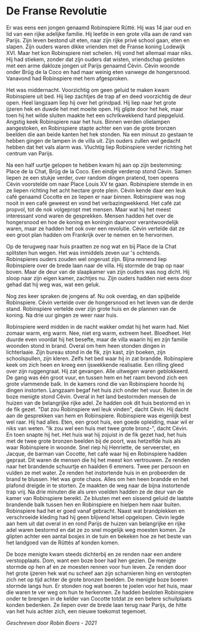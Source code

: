 # De Franse Revolutie

Er was eens een jongen genaamd Robinspiere Rûtté. Hij was 14 jaar oud en lid van een rijke adelijke familie. Hij leefde in een grote villa aan de rand van Parijs. Zijn leven bestond uit eten, naar zijn rijke privé school gaan, eten en slapen. Zijn ouders waren dikke vrienden met de Franse koning Lodewijk XVI. Maar het kon Robinspiere niet schelen. Hij vond het allemaal maar niks. Hij had stiekem, zonder dat zijn ouders dat wisten, vriendschap gesloten met een arme dakloze jongen uit Parijs genaamd Cèvin. Cèvin woonde onder Brûg de la Coco en had maar weinig eten vanwege de hongersnood. Vanavond had Robinspiere met hem afgesproken.

Het was middernacht. Voorzichtig om geen geluid te maken kwam Robinspiere uit bed. Hij liep zachtjes de trap af en deed voorzichtig de deur open. Heel langzaam liep hij over het grindpad. Hij liep naar het grote ijzeren hek en duwde het met moeite open. Hij glipte door het hek, maar toen hij het wilde sluiten maakte het een schrikwekkend hard piepgeluid. Angstig keek Robinspiere naar het huis. Binnen werden olielampen aangestoken, en Robinspiere stapte achter een van de grote bronzen beelden die aan beide kanten het hek stonden. Na een minuut zo gestaan te hebben gingen de lampen in de villa uit. Zijn ouders zullen wel gedacht hebben dat het vals alarm was. Vluchtig liep Robinspiere verder richting het centrum van Parijs.

Na een half uurtje gelopen te hebben kwam hij aan op zijn bestemming: Place de la Chat, Brûg de la Coco. Een eindje verderop stond Cèvin. Samen liepen ze een stukje verder, over random dingen pratend, toen opeens Cèvin voorstelde om naar Place Louis XV te gaan. Robinspiere stemde in en ze liepen richting het acht hectare grote plein. Cèvin kende daar een leuk café genaamd Cocotte en ze liepen er naar binnen. Robinspiere was nog nooit in een café geweest en vond het verbazingwekkend. Het café zat propvol, tot de nok volgepropt met mensen. Maar wat hij het meest interessant vond waren de gesprekken. Mensen hadden het over de hongersnood en hoe de koning en koningin daarvoor verantwoordelijk waren, maar ze hadden het ook over een revolutie. Cèvin vertelde dat ze een groot plan hadden om Frankrijk over te nemen en te hervormen.

Op de terugweg naar huis praatten ze nog wat en bij Place de la Chat splitsten hun wegen. Het was inmiddels zeven uur 's ochtends. Robinspieres ouders zouden wel ongerust zijn. Bijna rennend liep Robinspiere over de brede laan naar de villa. Hij stormde de trap op naar boven. Maar de deur van de slaapkamer van zijn ouders was nog dicht. Hij sloop naar zijn eigen kamer, zachtjes nu. Zijn ouders hadden niet eens door gehad dat hij weg was, wat een geluk.

Nog zes keer spraken de jongens af. Nu ook overdag, en dan spijbelde Robinspiere. Cèvin vertelde over de hongersnood en het leven van de derde stand. Robinspiere vertelde over zijn grote huis en de plannen van de koning. Na drie uur gingen ze weer naar huis.

Robinspiere werd midden in de nacht wakker omdat hij het warm had. Niet zomaar warm, erg warm. Nee, niet erg warm, extreem heet. Bloedheet. Het duurde even voordat hij het besefte, maar de villa waarin hij en zijn familie woonden stond in brand. Overal om hem heen stonden dingen in lichterlaaie. Zijn bureau stond in de fik, zijn kast, zijn boeken, zijn schoolspullen, zijn kleren. Zelfs het bed waar hij in zat brandde. Robinspiere keek om zich heen en kreeg een ijswekkende realisatie. Een rilling gleed over zijn ruggengraat. Hij zat gevangen. Alle uitwegen waren geblokkeerd. De gang was één groot vuur, en tussen hem en het raam bevond zich een grote vlammende balk. In de kamers rond die van Robinspiere hoorde hij dingen instorten. Langzaam begaf het huis zich onder het vuur.
Buiten in de boze menigte stond Cèvin. Overal in het land bestormden mensen de huizen van de belangrijke rijke adel. Ze hadden ook dit huis bestormd en in de fik gezet. "Dat zou Robinspiere wel leuk vinden", dacht Cèvin. Hij dacht aan de gesprekken van hem en Robinspiere. Robinspiere was eigenlijk best wel raar. Hij had alles. Eten, een groot huis, een goede opleiding, maar wil er niks van weten. "Ik zou wel een huis met twee grote bronz-", dacht Cèvin. En toen snapte hij het. Het huis wat hij zojuist in de fik gezet had, het huis met de twee grote bronzen beelden bij de poort, was hetzelfde huis als waar Robinspiere in woonde. Snel riep hij Henriette, de serveerster, en Jacque, de barman van Cocotte, het café waar hij en Robinspiere hadden gepraat. Dit waren de mensen die hij het meest kon vertrouwen. Ze renden naar het brandende schuurtje en haalden 6 emmers. Twee per persoon en vulden ze met water. Ze renden het instortende huis in en probeerden de brand te blussen. Het was grote chaos. Alles om hen heen brandde en het plafond dreigde in te storten. Ze maakten de weg naar de bijna instortende trap vrij. Na drie minuten die als uren voelden hadden ze de deur van de kamer van Robinspiere bereikt. Ze blusten met een sissend geluid de laatste brandende balk tussen hen en Robinspiere en hielpen hem naar buiten. Robinspiere had het er goed vanaf gebracht. Naast wat brandplekken en verschroeide kleding had hij geen blijvend letsel opgelopen. Cèvin legde aan hem uit dat overal in en rond Parijs de huizen van belangrijke en rijke adel waren bestormd en dat ze zo snel mogelijk weg moesten komen. Ze glipten achter een aantal bosjes in de tuin en bekeken hoe ze het beste van het landgoed van de Rûttés af konden komen.

De boze menigte kwam steeds dichterbij en ze renden naar een andere verstopplaats. Dom, want een boze boer had hen gezien. De menigte stormde op hen af en ze moesten rennen voor hun leven. Ze renden door het grote ijzeren hek wat nu scheef aan zijn scharnieren hing en verstopten zich net op tijd achter de grote bronzen beelden. De menigte boze boeren stormde langs hun. Er stonden nog wat boeren te joelen voor het huis, maar die waren te ver weg om hun te herkennen. Ze hadden besloten Robinspiere onder te brengen in de kelder van Cocotte totdat ze een betere schuilplaats konden bedenken. Ze liepen over de brede laan terug naar Parijs, de hitte van het huis achter zich, een nieuwe toekomst tegemoet.

_Geschreven door Robin Boers - 2021_
